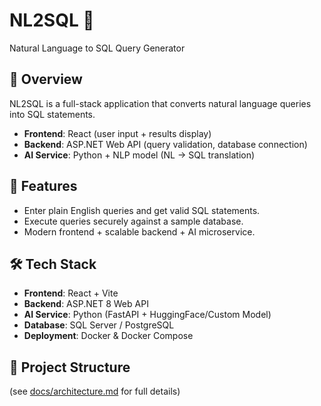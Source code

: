 # NL2SQL 🎯
Natural Language to SQL Query Generator

## 📌 Overview
NL2SQL is a full-stack application that converts natural language queries into SQL statements.  
- **Frontend**: React (user input + results display)  
- **Backend**: ASP.NET Web API (query validation, database connection)  
- **AI Service**: Python + NLP model (NL → SQL translation)  

## 🚀 Features
- Enter plain English queries and get valid SQL statements.
- Execute queries securely against a sample database.
- Modern frontend + scalable backend + AI microservice.

## 🛠️ Tech Stack
- **Frontend**: React + Vite
- **Backend**: ASP.NET 8 Web API
- **AI Service**: Python (FastAPI + HuggingFace/Custom Model)
- **Database**: SQL Server / PostgreSQL
- **Deployment**: Docker & Docker Compose

## 📂 Project Structure
(see [docs/architecture.md](./docs/architecture.md) for full details)


